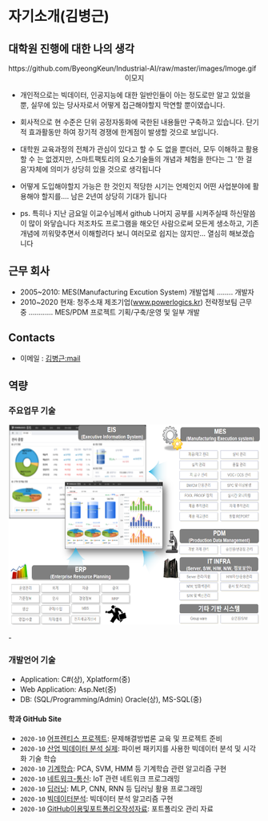 # 자기소개(김병근)
 ## 대학원 진행에 대한 나의 생각 

<p>
<div class=pull-right>
https://github.com/ByeongKeun/Industrial-AI/raw/master/images/Imoge.gif
 <center>이모지</center>
</div>
<p>
 
  - 개인적으로는 빅데이터, 인공지능에 대한 일반인들이 아는 정도로만 알고 있었을 뿐,
    실무에 있는 당사자로서 어떻게 접근해야할지 막연할 뿐이였습니다.
  - 회사적으로 현 수준은 단위 공정자동화에 국한된 내용들만 구축하고 있습니다.
    단기적 효과활동만 하여 장기적 경쟁에 한계점이 발생할 것으로 보입니다.
  - 대학원 교육과정의 전체가 관심이 있다고 할 수 도 없을 뿐더러, 모두 이해하고 활용할 수 는 없겠지만, 
    스마트팩토리의 요소기술들의 개념과 체험을 한다는 그 '한 걸음'자체에 의미가 상당히 있을 것으로 생각됩니다
  - 어떻게 도입해야할지 가능은 한 것인지 적당한 시기는 언제인지 어떤 사업분야에 활용해야 할지를.... 남은 2년여 상당히 기대가 됩니다 
  
  - ps. 특히나 지난 금요일 이교수님께서 github 나머지 공부를 시켜주실때 하신말씀이 많이 와닿습니다
    저조차도 프로그램을 해오던 사람으로써 모든게 생소하고, 기존 개념에 끼워맞추면서 이해할려다 보니 여러모로 쉽지는 않지만... 열심히 해보겠습니다
  
 ## 근무 회사
   - 2005~2010: MES(Manufacturing Excution System) 개발업체 ........ 개발자
   - 2010~2020 현재: 청주소재 제조기업(www.powerlogics.kr) 전략정보팀 근무 중 ............ MES/PDM 프로젝트 기획/구축/운영 및 일부 개발      

 ## Contacts
- 이메일 : [김병근:mail](mailto:bkkim@cbnu.ac.kr)
 
 ## 역량
 ### 주요업무 기술
<p align="left" margin=100>  
<img src="./images/Main_System.png"  width="600" height="400">
</p>
  - 
</br>

 ### 개발언어 기술
  - Application: C#(상), Xplatform(중)
  - Web Application: Asp.Net(중)
  - DB: (SQL/Programming/Admin) Oracle(상), MS-SQL(중)

#### 학과 GitHub Site
- `2020-10` [어프렌티스 프로젝트](https://github.com/ByeongKeun/industrial-AI/tree/master/projects/어프렌티스-프로젝트): 문제해결방법론 교육 및 프로젝트 준비
- `2020-10` [산업 빅데이터 분석 실제](https://github.com/ByeongKeun/industrial-AI/tree/master/projects/산업-빅데이터분석-실제): 파이썬 패키지를 사용한 빅데이터 분석 및 시각화 기술 학습
- `2020-10` [기계학습](https://github.com/ByeongKeun/industrial-AI/tree/master/programming/기계학습): PCA, SVM, HMM 등 기계학습 관련 알고리즘 구현
- `2020-10` [네트워크-통신](https://github.com/ByeongKeun/industrial-AI/tree/master/programming/네트워크-통신): IoT 관련 네트워크 프로그래밍
- `2020-10` [딥러닝](https://github.com/ByeongKeun/industrial-AI/tree/master/programming/딥러닝): MLP, CNN, RNN 등 딥러닝 활용 프로그래밍
- `2020-10` [빅데이터분석](https://github.com/ByeongKeun/industrial-AI/tree/master/programming/빅데이터분석): 빅데이터 분석 알고리즘 구현
- `2020-10` [GitHub이용및포트폴리오작성자료](https://github.com/Bessesian/industrial-AI/tree/master/Education): 포트폴리오 관리 자료
